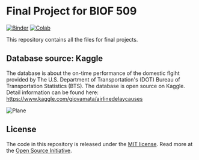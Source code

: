 # Final Project for BIOF 509

[![Binder](https://mybinder.org/badge_logo.svg)](https://mybinder.org/v2/gh/py4ds/final-project/master?urlpath=lab/tree/final-project.ipynb)
[![Colab](https://colab.research.google.com/assets/colab-badge.svg)](https://colab.research.google.com/github/py4ds/final-project/blob/master/final-project.ipynb)

This repository contains all the files for final projects.

## Database source: Kaggle
The database is about the on-time performance of the domestic flgiht provided by The U.S. Department of Transportation's (DOT) Bureau of Transportation Statistics (BTS). The database is open source on Kaggle.
Detail information can be found here:
<https://www.kaggle.com/giovamata/airlinedelaycauses>

![Plane](https://opensource.com/sites/default/files/styles/image-full-size/public/lead-images/plane_travel_world_international.png?itok=jG3sYPty)


## License

The code in this repository is released under the [MIT license](LICENSE-CODE). Read more at the [Open Source Initiative](https://opensource.org/licenses/MIT).

